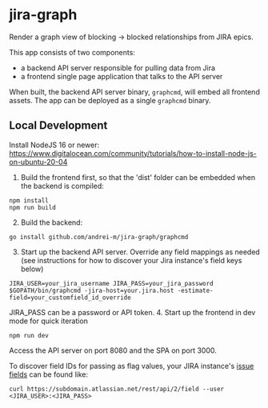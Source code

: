 jira-graph
==========

Render a graph view of blocking -> blocked relationships from JIRA epics.

This app consists of two components:

- a backend API server responsible for pulling data from Jira
- a frontend single page application that talks to the API server

When built, the backend API server binary, `graphcmd`, will embed all frontend assets. The app can be deployed as a single `graphcmd` binary.

Local Development
-----------------

Install NodeJS 16 or newer: https://www.digitalocean.com/community/tutorials/how-to-install-node-js-on-ubuntu-20-04

1. Build the frontend first, so that the 'dist' folder can be embedded when the backend is compiled:
```
npm install
npm run build
```
2. Build the backend:
```
go install github.com/andrei-m/jira-graph/graphcmd
```
3. Start up the backend API server. Override any field mappings as needed (see instructions for how to discover your Jira instance's field keys below)
```
JIRA_USER=your_jira_username JIRA_PASS=your_jira_password $GOPATH/bin/graphcmd -jira-host=your.jira.host -estimate-field=your_customfield_id_override
```
JIRA_PASS can be a password or API token.
4. Start up the frontend in dev mode for quick iteration
```
npm run dev
```

Access the API server on port 8080 and the SPA on port 3000.

To discover field IDs for passing as flag values, your JIRA instance's [issue fields](https://developer.atlassian.com/cloud/jira/platform/rest/v3/api-group-issue-fields/#api-group-issue-fields) can be found like:
```
curl https://subdomain.atlassian.net/rest/api/2/field --user <JIRA_USER>:<JIRA_PASS>
```
